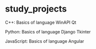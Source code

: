# study_projects
C++:
  Basics of language
  WinAPI
  Qt
  
Python:
  Basics of language
  Django
  Tkinter

JavaScript:
  Basics of language
  Angular
